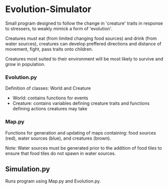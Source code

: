 # Evolution-Simulator
Small program designed to follow the change in 'creature' traits in response to stressers, to weakly mimick a form of 'evolution'.

Creatures must eat (from limited changing food sources) and drink (from water sources), creatures can develop preffered directions and distance of movement, fight, pass traits onto children.

Creatures most suited to their environment will be most likely to survive and grow in population.

### Evolution.py
Definition of classes: World and Creature
- World: contains functions for events
- Creature: contains variables defining creature traits and functions defining actions creatures may take

### Map.py
Functions for generation and updating of maps containing: food sources (red), water sources (blue), and creatures (brown).

Note: Water sources must be generated prior to the addition of food tiles to ensure that food tiles do not spawn in water sources.

## Simulation.py
Runs program using Map.py and Evolution.py.